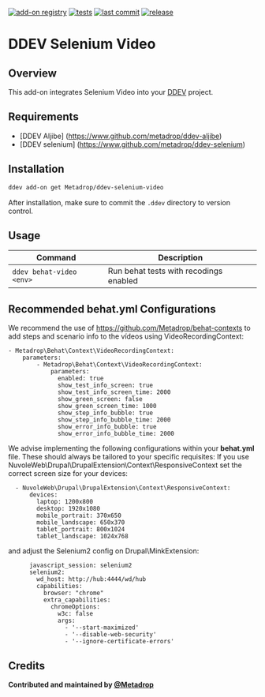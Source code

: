 [![add-on registry](https://img.shields.io/badge/DDEV-Add--on_Registry-blue)](https://addons.ddev.com)
[![tests](https://github.com/Metadrop/ddev-selenium-video/actions/workflows/tests.yml/badge.svg?branch=main)](https://github.com/Metadrop/ddev-selenium-video/actions/workflows/tests.yml?query=branch%3Amain)
[![last commit](https://img.shields.io/github/last-commit/Metadrop/ddev-selenium-video)](https://github.com/Metadrop/ddev-selenium-video/commits)
[![release](https://img.shields.io/github/v/release/Metadrop/ddev-selenium-video)](https://github.com/Metadrop/ddev-selenium-video/releases/latest)

# DDEV Selenium Video

## Overview

This add-on integrates Selenium Video into your [DDEV](https://ddev.com/) project.

## Requirements
- [DDEV Aljibe] (https://www.github.com/metadrop/ddev-aljibe)
- [DDEV selenium] (https://www.github.com/metadrop/ddev-selenium)

## Installation

```bash
ddev add-on get Metadrop/ddev-selenium-video
```

After installation, make sure to commit the `.ddev` directory to version control.

## Usage

| Command                       | Description                            |
|-------------------------------|----------------------------------------|
| `ddev behat-video <env>`      | Run behat tests with recodings enabled |


## Recommended behat.yml Configurations
We recommend the use of https://github.com/Metadrop/behat-contexts to add steps and scenario info to the vídeos using VideoRecordingContext:
```
- Metadrop\Behat\Context\VideoRecordingContext:
    parameters:
        - Metadrop\Behat\Context\VideoRecordingContext:
            parameters:
              enabled: true
              show_test_info_screen: true
              show_test_info_screen_time: 2000
              show_green_screen: false
              show_green_screen_time: 1000
              show_step_info_bubble: true
              show_step_info_bubble_time: 2000
              show_error_info_bubble: true
              show_error_info_bubble_time: 2000
```


We advise implementing the following configurations within your **behat.yml** file. These should always be tailored to your specific requisites:
If you use NuvoleWeb\Drupal\DrupalExtension\Context\ResponsiveContext set the correct screen size for your devices:
```
  - NuvoleWeb\Drupal\DrupalExtension\Context\ResponsiveContext:
      devices:
        laptop: 1200x800
        desktop: 1920x1080
        mobile_portrait: 370x650
        mobile_landscape: 650x370
        tablet_portrait: 800x1024
        tablet_landscape: 1024x768
```

and adjust the Selenium2 config on Drupal\MinkExtension:
```
      javascript_session: selenium2
      selenium2:
        wd_host: http://hub:4444/wd/hub
        capabilities:
          browser: "chrome"
          extra_capabilities:
            chromeOptions:
              w3c: false
              args:
                - '--start-maximized'
                - '--disable-web-security'
                - '--ignore-certificate-errors'
```

## Credits

**Contributed and maintained by [@Metadrop](https://github.com/Metadrop)**
